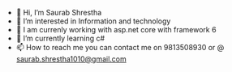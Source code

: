 - 👋 Hi, I’m Saurab Shrestha
- 👀 I’m interested in Information and technology
- 👀 I am currenly working with asp.net core with framework 6
- 🌱 I’m currently learning c#
- 📫 How to reach me you can contact me on 9813508930 or @ saurab.shrestha1010@gmail.com

<!---
Saurab-1010/Saurab-1010 is a ✨ special ✨ repository because its `README.md` (this file) appears on your GitHub profile.
You can click the Preview link to take a look at your changes.
--->
